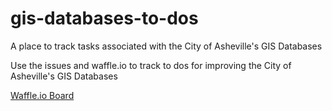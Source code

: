 # gis-databases-to-dos
A place to track tasks associated with the City of Asheville's GIS Databases

Use the issues and waffle.io to track to dos for improving the City of Asheville's GIS Databases

[Waffle.io Board](https://waffle.io/cityofasheville/gis-databases-to-dos)
